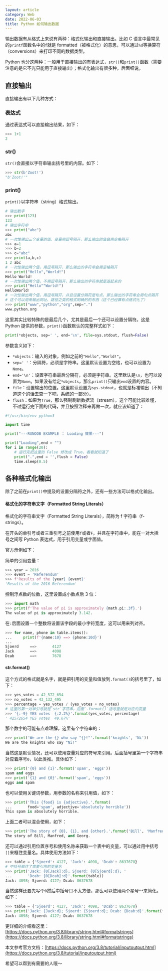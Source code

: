 ```yaml
---
layout: article
category: Web
date: 2022-06-03
title: Python 如何输出数据
---
```

<!-- excerpt-start -->
输出数据有从格式上来说有两种：格式化输出和直接输出。比如 C 语言中最常见的`printf`函数名中的`f`就是 formatted（被格式化）的意思，可以通过`%d`等换算符（conversions）来打印不同的数据类型。

Python 也分这两种：一般用于直接输出的有表达式，`str()`和`print()`函数（需要注意的是它不光只能用于直接输出）；格式化输出有很多种，后面细说。

## 直接输出
直接输出有以下几种方式：
### 表达式
通过表达式可以直接输出结果，如下：

```python
>>> 1+1
2
```

### str()
`str()`会直接以字符串输出括号里的内容。如下：
```python
>>> str(b'Zoot!')
"b'Zoot!'"
```

### print()
`print()`以字符串（string）格式输出。
```python
# 输出数字
>>> print(123)
123
# 输出字符串
>>> print("abc")
abc
# 一次性输出三个变量的值，变量用逗号隔开，那么输出的值会用空格隔开
>>> a=1
>>> b=2
>>> c="abc"
>>> print(a,b,c)
1 2 abc
# 一次性输出两个值，用逗号隔开，那么输出的字符串会用空格隔开
>>> print("Hello","World!")
Hello World!
# 一次性输出两个值，不用逗号隔开，那么输出的字符串就是连起来的
>>> print("Hello""World!")
HelloWorld!
# 一次性输出两个值，用逗号隔开，并且设置分隔符是句点，那么输出的字符串会用句点隔开
# 这个可以用来输出网址、路径之类的格式明确的的东西（这个已经算有点格式化了）
>>> print("www","python","org",sep=".")
www.python.org
```
这里其实比较特殊的是最后几个，尤其是最后一个还可以设置分隔符。这是 Python 提供的参数，`print()`函数默认的完整样式如下：

```python
print(*objects, sep=' ', end='\n', file=sys.stdout, flush=False)
```
参数含义如下：

 - `*objects`：输入的对象，例如之前的`"Hello","World!"`。
 - `sep=' '`：分隔符，必须是字符串。这里默认设置为空格，也可以设置为`None`。
 - `end='\n'`：设置字符串最后分隔符，必须是字符串。这里默认是`\n`，也可以设置为`None`。如果没有给定`*objects`，那么`print()`只输出`end`设置的内容。
 - `file`：设置输出的位置。这里默认设置为`sys.stdout`，也就是标准输出（不知道这个的话去查一下吧，系统的一部分）。
 - `flush`：如果为`True`，那么强制刷新数据流（stream）。这个可能比较难懂，不过运行完下面的代码，并且按照注释来再做一次，就应该知道了：

```python
#!/usr/bin/env python3

import time

print("---RUNOOB EXAMPLE ： Loading 效果---")

print("Loading",end = "")
for i in range(20):
	# 运行完把这里的 False 修改成 True，看看就知道了
    print(".",end = '',flush = False)
    time.sleep(0.5)
```

## 各种格式化输出

除了之前在`print()`中提及的设置分隔符之外，还有一些方法可以格式化输出。

#### 格式化的字符串文字（Formatted String Literals）
格式化的字符串文字（Formatted String Literals），简称为 f 字符串（f-strings）。

在开头的单引号或者三重引号之前使用`f`或者`F`，并且在字符串中，能在一对大括号之间写 Python 表达式，用于引用变量或字面值。

官方示例如下：

简单的引用变量：
```python
>>> year = 2016
>>> event = 'Referendum'
>>> f'Results of the {year} {event}'
'Results of the 2016 Referendum'
```

控制浮点数的位数，这里设置成小数点后 3 位：

```python
>>> import math
>>> print(f'The value of pi is approximately {math.pi:.3f}.')
The value of pi is approximately 3.142.
```
在`:`后面设置一个整数将设置该字段的最小字符宽度，这可以用来列对齐。

```python
>>> for name, phone in table.items():
...     print(f'{name:10} ==> {phone:10d}')
... 
Sjoerd     ==>       4127
Jack       ==>       4098
Dcab       ==>       7678
```

#### str.format()
这个方式的格式就是名字，就是把引用的变量和值放到`.format()`的括号里了，如下：

```python
>>> yes_votes = 42_572_654
>>> no_votes = 43_132_495
>>> percentage = yes_votes / (yes_votes + no_votes)
# 这里的第一对单引号就是`str`字符串，后面`.format()`括号里就是对应的变量
>>> '{:-9} YES votes  {:2.2%}'.format(yes_votes, percentage)
' 42572654 YES votes  49.67%'
```

那个数字的可能有点难理解，这里有个字符串的：

```python
>>> print('We are the {} who say "{}!"'.format('knights', 'Ni'))
We are the knights who say "Ni!"
```

当然这是默认情况，还可以使用变量对应的符号来引用。后面括号里第一个字符串对应着序号`0`，以此类推。具体如下：

```python
>>> print('{0} and {1}'.format('spam', 'eggs'))
spam and eggs
>>> print('{1} and {0}'.format('spam', 'eggs'))
eggs and spam
```

也可以使用关键词参数，用参数的名称来引用值，如下：

```python
>>> print('This {food} is {adjective}.'.format(
...       food='spam', adjective='absolutely horrible'))
This spam is absolutely horrible.
```

上面二者可以混合使用，如下：

```python
>>> print('The story of {0}, {1}, and {other}.'.format('Bill', 'Manfred',other='Georg'))
The story of Bill, Manfred, and Georg.
```

还可以通过引用位置序号和使用名称来获取一个表中的变量，可以通过用中括号`[]`来框住变量名。具体使用方法如下：

```python
>>> table = {'Sjoerd': 4127, 'Jack': 4098, 'Dcab': 8637678}
# 中括号框住了需要引用的变量名
>>> print('Jack: {0[Jack]:d}; Sjoerd: {0[Sjoerd]:d}; '
...       'Dcab: {0[Dcab]:d}'.format(table))
Jack: 4098; Sjoerd: 4127; Dcab: 8637678
```

当然这样还要先写个`0`然后中括号`[]`不太方便，那么可以使用两个星号`**`来简化。如下：

```python
>>> table = {'Sjoerd': 4127, 'Jack': 4098, 'Dcab': 8637678}
>>> print('Jack: {Jack:d}; Sjoerd: {Sjoerd:d}; Dcab: {Dcab:d}'.format(**table))
Jack: 4098; Sjoerd: 4127; Dcab: 8637678
```
更详细的介绍看这里：[https://docs.python.org/3.8/library/string.html#formatstrings](https://docs.python.org/3.8/library/string.html#formatstrings)


本文参考官方文档：[https://docs.python.org/3.8/tutorial/inputoutput.html](https://docs.python.org/3.8/tutorial/inputoutput.html)

希望可以帮到有需要的人哦～